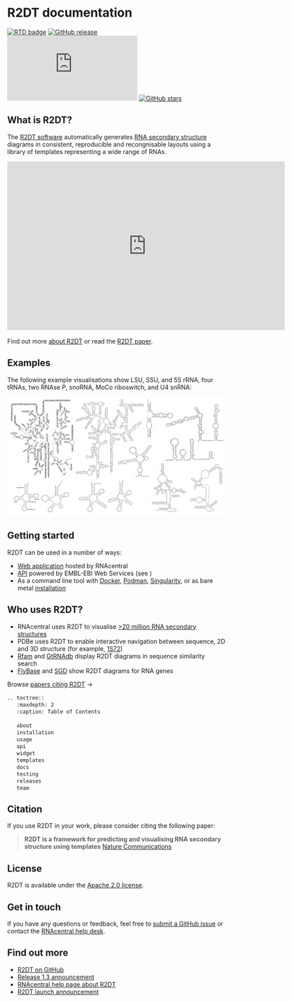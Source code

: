 # R2DT documentation

[![RTD badge](https://readthedocs.org/projects/r2dt/badge/?version=latest)](https://r2dt.readthedocs.io/en/latest/?badge=latest)
[![GitHub release](https://img.shields.io/github/release/rnacentral/r2dt.svg)](https://github.com/rnacentral/r2dt/releases/)
[![Citation Badge](https://api.juleskreuer.eu/citation-badge.php?doi=10.1038/s41467-021-23555-5)](https://www.nature.com/articles/s41467-021-23555-5)
[![GitHub stars](https://img.shields.io/github/stars/rnacentral/r2dt.svg?style=social&label=Stars&maxAge=2592000)](https://github.com/rnacentral/r2dt/stargazers/)

## What is R2DT?

The [R2DT software](https://github.com/RNAcentral/R2DT) automatically generates [RNA secondary structure](https://en.wikipedia.org/wiki/Nucleic_acid_secondary_structure) diagrams in consistent, reproducible and recongnisable layouts using a library of templates representing a wide range of RNAs.

<iframe src="https://docs.google.com/presentation/d/e/2PACX-1vRrBpjxq-QiArYPuzQiKZBJVFlHR3vEYGkZUV-W1XcrG6hX1eMAoahJmLU9Vf1VlGSVPfaLYqPqp1Ke/embed?start=false&loop=false&delayms=3000" frameborder="0" width="640" height="389" allowfullscreen="true" mozallowfullscreen="true" webkitallowfullscreen="true"></iframe>
<br>

Find out more [about R2DT](./about.md) or read the [R2DT paper](https://www.nature.com/articles/s41467-021-23555-5).

## Examples

The following example visualisations show LSU, SSU, and 5S rRNA, four tRNAs, two RNAse P, snoRNA, MoCo riboswitch, and U4 snRNA:

![Examples](./r2dt-examples.png)

## Getting started

R2DT can be used in a number of ways:

* [Web application](https://rnacentral.org/r2dt) hosted by RNAcentral
* [API](https://www.ebi.ac.uk/Tools/common/tools/help/index.html?tool=r2dt) powered by EMBL-EBI Web Services (see [](api.md))
* As a command line tool with [Docker](https://www.docker.com), [Podman](https://podman.io), [Singularity](https://sylabs.io/docs/), or as bare metal [installation](./installation.md)

## Who uses R2DT?

* RNAcentral uses R2DT to visualise [>20 million RNA secondary structures](https://rnacentral.org/search?q=has_secondary_structure:%22True%22)
* PDBe uses R2DT to enable interactive navigation between sequence, 2D and 3D structure (for example, [1S72](https://www.ebi.ac.uk/pdbe/entry/pdb/1s72/RNA/1))
* [Rfam](https://rfam.org/search#tabview=tab1) and [GtRNAdb](http://gtrnadb.ucsc.edu/rnacentral_search.html) display R2DT diagrams in sequence similarity search
* [FlyBase](http://flybase.org/reports/FBgn0053537#gene_model_products) and [SGD](https://www.yeastgenome.org/locus/S000006550/sequence) show R2DT diagrams for RNA genes

Browse [papers citing R2DT](https://scholar.google.com/scholar?hl=en&as_sdt=2005&sciodt=0,5&cites=12435886377905515481&scipsc=&q=&scisbd=1) &rarr;

```{eval-rst}
.. toctree::
   :maxdepth: 2
   :caption: Table of Contents

   about
   installation
   usage
   api
   widget
   templates
   docs
   testing
   releases
   team
```

## Citation

If you use R2DT in your work, please consider citing the following paper:

> **R2DT is a framework for predicting and visualising RNA secondary structure using templates**
> [Nature Communications](https://www.nature.com/articles/s41467-021-23555-5)

## License

R2DT is available under the [Apache 2.0 license](https://github.com/RNAcentral/R2DT/blob/master/LICENSE).

## Get in touch

If you have any questions or feedback, feel free to [submit a GitHub issue](https://github.com/RNAcentral/r2dt/issues) or contact the [RNAcentral help desk](https://rnacentral.org/contact).

## Find out more

- [R2DT on GitHub](https://github.com/rnacentral/r2dt)
- [Release 1.3 announcement](https://blog.rnacentral.org/2022/10/r2dt-version-13.html)
- [RNAcentral help page about R2DT](https://rnacentral.org/help/secondary-structure)
- [R2DT launch announcement](https://www.ebi.ac.uk/about/news/technology-and-innovation/visualising-rna-structures-using-r2dt/)
